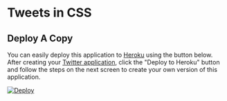 # Tweets in CSS

## Deploy A Copy
You can easily deploy this application to [Heroku](https://heroku.com) using 
the button below. After creating your [Twitter application](https://apps.twitter.com), 
click the "Deploy to Heroku" button and follow the steps on the next screen to create 
your own version of this application.

[![Deploy](https://www.herokucdn.com/deploy/button.png)](https://heroku.com/deploy?template=https://github.com/1000sam/example-css-tweets)


